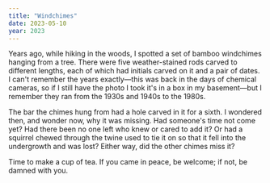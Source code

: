 ```yaml
---
title: "Windchimes"
date: 2023-05-10
year: 2023
---
```


Years ago,
while hiking in the woods,
I spotted a set of bamboo windchimes hanging from a tree.
There were five weather-stained rods carved to different lengths,
each of which had initials carved on it and a pair of dates.
I can't remember the years exactly—this was back in the days of chemical cameras,
so if I still have the photo I took it's in a box in my basement—but
I remember they ran from the 1930s and 1940s to the 1980s.

The bar the chimes hung from had a hole carved in it for a sixth.
I wondered then, and wonder now, why it was missing.
Had someone's time not come yet?
Had there been no one left who knew or cared to add it?
Or had a squirrel chewed through the twine used to tie it on
so that it fell into the undergrowth and was lost?
Either way,
did the other chimes miss it?

Time to make a cup of tea.
If you came in peace, be welcome;
if not, be damned with you.
